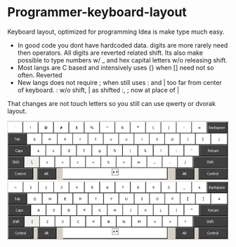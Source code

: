 Programmer-keyboard-layout
==========================

Keyboard layout, optimized for programming
Idea is make type much easy. 

+ In good code you dont have hardcoded data. digits are more rarely need then operators. All digits are reverted related shift. Its also make possible to type numbers w/ _ and hex capital letters w/o releasing shift.
+ Most langs are C based and intensively uses {} when [] need not so often. Reverted
+ New langs does not require ; when still uses : and | too far from center of keyboard. : w/o shift, | as shifted :, ; now at place of |

That changes are not touch letters so you still can use qwerty or dvorak layout.

![Normal view](https://github.com/bga/Programmer-keyboard-layout/raw/master/img/normal.png)
![Shifted view](https://github.com/bga/Programmer-keyboard-layout/raw/master/img/shift.png)